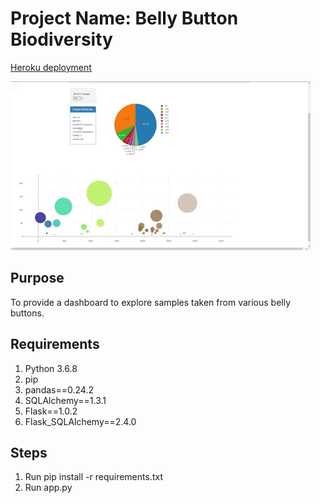 # Project Name: Belly Button Biodiversity

[Heroku deployment](https://bh-belly-button.herokuapp.com/)

![Belly Button Biodiversity](images/belly_button.gif)

## Purpose
To provide a dashboard to explore samples taken from various belly buttons.

## Requirements
1. Python 3.6.8
2. pip
3. pandas==0.24.2
4. SQLAlchemy==1.3.1
5. Flask==1.0.2
6. Flask_SQLAlchemy==2.4.0

## Steps
1. Run pip install -r requirements.txt
2. Run app.py
